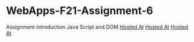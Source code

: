 # WebApps-F21-Assignment-6
Assignment introduction Java Script and DOM
[Hosted At]()
[Hosted At]()
[Hosted At]()